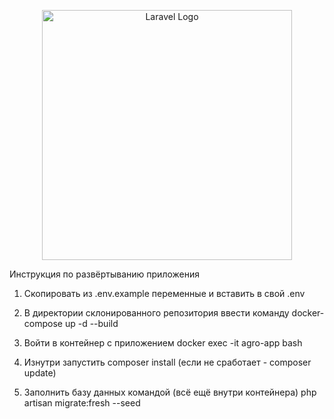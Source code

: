 <p align="center"><a href="https://static.tildacdn.com/tild3731-3932-4564-a231-666132316666/Logo.svg" target="_blank"><img src="https://static.tildacdn.com/tild3731-3932-4564-a231-666132316666/Logo.svg" width="400" alt="Laravel Logo"></a></p>

Инструкция по развёртыванию приложения

1. Скопировать из .env.example переменные и вставить в свой .env

2. В директории склонированного репозитория ввести команду docker-compose up -d --build

3. Войти в контейнер с приложением docker exec -it agro-app bash

4. Изнутри запустить composer install (если не сработает - composer update)

5. Заполнить базу данных командой (всё ещё внутри контейнера) php artisan migrate:fresh --seed

